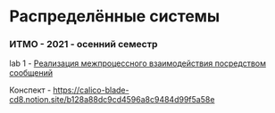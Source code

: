 # Распределённые системы
### ИТМО - 2021 - осенний семестр

lab 1 - [Реализация межпроцессного
взаимодействия посредством сообщений](https://github.com/DamirJann/distribution_system/tree/lab1)

Конспект - https://calico-blade-cd8.notion.site/b128a88dc9cd4596a8c9484d99f5a58e
